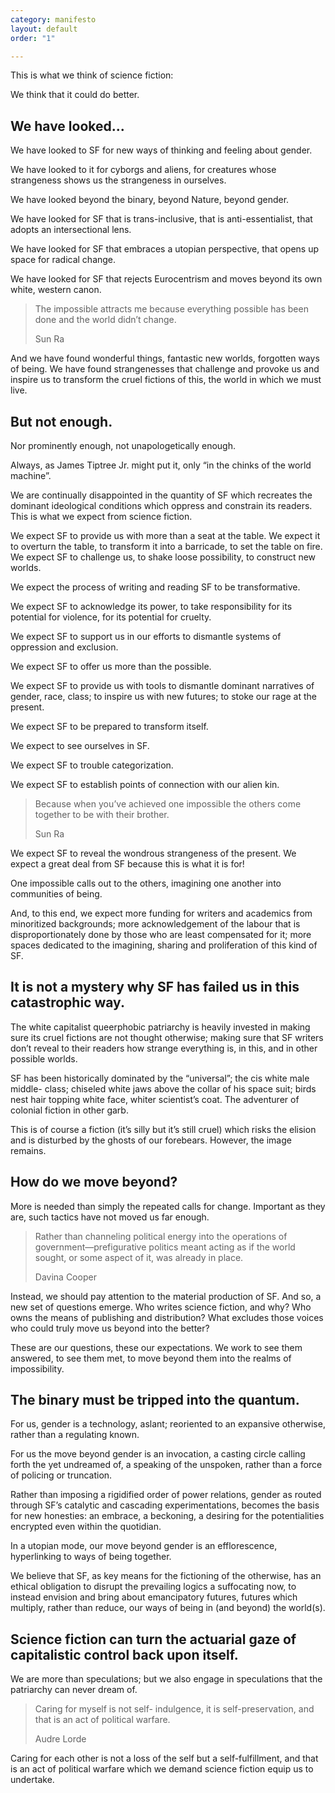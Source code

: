 ```yaml
---
category: manifesto
layout: default
order: "1"

---
```

This is what we think of science fiction:

We think that it could do better.

## We have looked...

We have looked to SF for new ways of thinking and feeling about gender.

We have looked to it for cyborgs and aliens, for creatures whose strangeness shows us the strangeness in ourselves.

We have looked beyond the binary, beyond Nature, beyond gender.

We have looked for SF that is trans-inclusive, that is anti-essentialist, that adopts an intersectional lens.

We have looked for SF that embraces a utopian perspective, that opens up space for radical change.

We have looked for SF that rejects Eurocentrism and moves beyond its own white, western canon.

> The impossible attracts me because everything possible has been done and the world didn’t change.
>
> Sun Ra

And we have found wonderful things, fantastic new worlds, forgotten ways of being. We have found strangenesses that challenge and provoke us and inspire us to transform the cruel fictions of this, the world in which we must live.

## But not enough.

Nor prominently enough, not unapologetically enough.

Always, as James Tiptree Jr. might put it, only “in the chinks of the world machine”.

We are continually disappointed in the quantity of SF which recreates the dominant ideological conditions which oppress and constrain its readers. This is what we expect from science fiction.

We expect SF to provide us with more than a seat at the table. We expect it to overturn the table, to transform it into a barricade, to set the table on fire. We expect SF to challenge us, to shake loose possibility, to construct new worlds.

We expect the process of writing and reading SF to be transformative.

We expect SF to acknowledge its power, to take responsibility for its potential for violence, for its potential for cruelty.

We expect SF to support us in our efforts to dismantle systems of oppression and exclusion.

We expect SF to offer us more than the possible.

We expect SF to provide us with tools to dismantle dominant narratives of gender, race, class; to inspire us with new futures; to stoke our rage at the present.

We expect SF to be prepared to transform itself.

We expect to see ourselves in SF.

We expect SF to trouble categorization.

We expect SF to establish points of connection with our alien kin.

> Because when you’ve achieved one impossible the others come together to be with their brother.
>
> Sun Ra

We expect SF to reveal the wondrous strangeness of the present. We expect a great deal from SF because this is what it is for!

One impossible calls out to the others, imagining one another into communities of being.

And, to this end, we expect more funding for writers and academics from minoritized backgrounds; more acknowledgement of the labour that is disproportionately done by those who are least compensated for it; more spaces dedicated to the imagining, sharing and proliferation of this kind of SF.

## It is not a mystery why SF has failed us in this catastrophic way.

The white capitalist queerphobic patriarchy is heavily invested in making sure its cruel fictions are not thought otherwise; making sure that SF writers don’t reveal to their readers how strange everything is, in this, and in other possible worlds.

SF has been historically dominated by the “universal”; the cis white male middle- class; chiseled white jaws above the collar of his space suit; birds nest hair topping white face, whiter scientist’s coat. The adventurer of colonial fiction in other garb.

This is of course a fiction (it’s silly but it’s still cruel) which risks the elision and is disturbed by the ghosts of our forebears. However, the image remains.

## How do we move beyond?

More is needed than simply the repeated calls for change. Important as they are, such tactics have not moved us far enough.

> Rather than channeling political energy into the operations of government—prefigurative politics meant acting as if the world sought, or some aspect of it, was already in place.
>
> Davina Cooper

Instead, we should pay attention to the material production of SF. And so, a new set of questions emerge. Who writes science fiction, and why? Who owns the means of publishing and distribution? What excludes those voices who could truly move us beyond into the better?

These are our questions, these our expectations. We work to see them answered, to see them met, to move beyond them into the realms of impossibility.

## The binary must be tripped into the quantum.

For us, gender is a technology, aslant; reoriented to an expansive otherwise, rather than a regulating known.

For us the move beyond gender is an invocation, a casting circle calling forth the yet undreamed of, a speaking of the unspoken, rather than a force of policing or truncation.

Rather than imposing a rigidified order of power relations, gender as routed through SF’s catalytic and cascading experimentations, becomes the basis for new honesties: an embrace, a beckoning, a desiring for the potentialities encrypted even within the quotidian.

In a utopian mode, our move beyond gender is an efflorescence, hyperlinking to ways of being together.

We believe that SF, as key means for the fictioning of the otherwise, has an ethical obligation to disrupt the prevailing logics a suffocating now, to instead envision and bring about emancipatory futures, futures which multiply, rather than reduce, our ways of being in (and beyond) the world(s).

## Science fiction can turn the actuarial gaze of capitalistic control back upon itself.

We are more than speculations; but we also engage in speculations that the patriarchy can never dream of.

> Caring for myself is not self- indulgence, it is self-preservation, and that is an act of political warfare.
>
> Audre Lorde

Caring for each other is not a loss of the self but a self-fulfillment, and that is an act of political warfare which we demand science fiction equip us to undertake.
